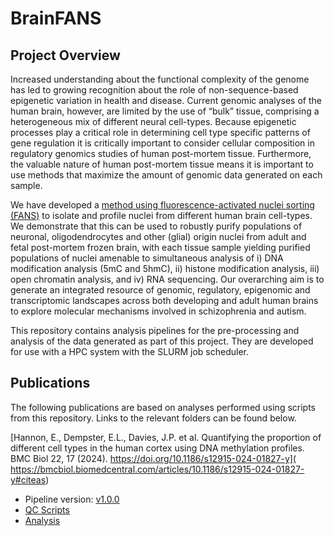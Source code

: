 # BrainFANS

## Project Overview

Increased understanding about the functional complexity of the genome has led to growing recognition about the role of non-sequence-based epigenetic variation in health and disease. Current genomic analyses of the human brain, however, are limited by the use of “bulk” tissue, comprising a heterogeneous mix of different neural cell-types. Because epigenetic processes play a critical role in determining cell type specific patterns of gene regulation it is critically important to consider cellular composition in regulatory genomics studies of human post-mortem tissue. Furthermore, the valuable nature of human post-mortem tissue means it is important to use methods that maximize the amount of genomic data generated on each sample.

We have developed a [method using fluorescence-activated nuclei sorting (FANS)](https://dx.doi.org/10.17504/protocols.io.bmh2k38e) to isolate and profile nuclei from different human brain cell-types. We demonstrate that this can be used to robustly purify populations of neuronal, oligodendrocytes and other (glial) origin nuclei from adult and fetal post-mortem frozen brain, with each tissue sample yielding purified populations of nuclei amenable to simultaneous analysis of i) DNA modification analysis (5mC and 5hmC), ii) histone modification analysis, iii) open chromatin analysis, and iv) RNA sequencing. Our overarching aim is to generate an integrated resource of genomic, regulatory, epigenomic and transcriptomic landscapes across both developing and adult human brains to explore molecular mechanisms involved in schizophrenia and autism.

This repository contains analysis pipelines for the pre-processing and analysis of the data generated as part of this project. They are developed for use with a HPC system with the SLURM job scheduler. 

## Publications

The following publications are based on analyses performed using scripts from this repository. Links to the relevant folders can be found below. 

[Hannon, E., Dempster, E.L., Davies, J.P. et al. Quantifying the proportion of different cell types in the human cortex using DNA methylation profiles. BMC Biol 22, 17 (2024). https://doi.org/10.1186/s12915-024-01827-y]( https://bmcbiol.biomedcentral.com/articles/10.1186/s12915-024-01827-y#citeas)

* Pipeline version: [v1.0.0](https://github.com/ejh243/BrainFANS/releases/tag/v1.0.0) 
* [QC Scripts](https://github.com/ejh243/BrainFANS/tree/master/array/DNAm/preprocessing)
* [Analysis](https://github.com/ejh243/BrainFANS/tree/master/array/DNAm/analysis/neuralCellComposition)

